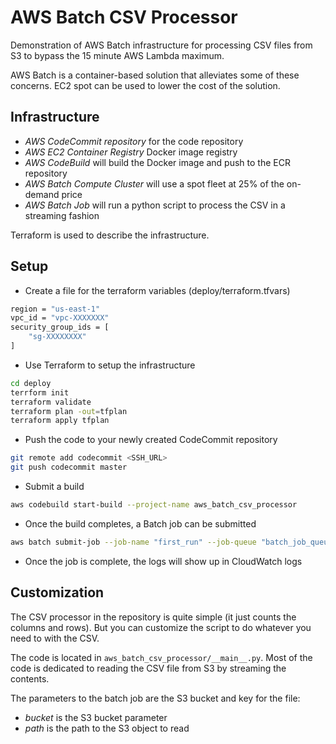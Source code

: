 # AWS Batch CSV Processor

Demonstration of AWS Batch infrastructure for processing CSV files from S3 to bypass the 15 minute AWS Lambda maximum.

AWS Batch is a container-based solution that alleviates some of these concerns. EC2 spot can be used to lower the cost of the solution.

## Infrastructure

* *AWS CodeCommit repository* for the code repository
* *AWS EC2 Container Registry* Docker image registry
* *AWS CodeBuild* will build the Docker image and push to the ECR repository
* *AWS Batch Compute Cluster* will use a spot fleet at 25% of the on-demand price
* *AWS Batch Job* will run a python script to process the CSV in a streaming fashion

Terraform is used to describe the infrastructure.

## Setup

* Create a file for the terraform variables (deploy/terraform.tfvars)

```bash
region = "us-east-1"
vpc_id = "vpc-XXXXXXX"
security_group_ids = [
    "sg-XXXXXXXX"
]
```

* Use Terraform to setup the infrastructure

```bash
cd deploy
terrform init
terraform validate
terraform plan -out=tfplan
terraform apply tfplan
```

* Push the code to your newly created CodeCommit repository

```bash
git remote add codecommit <SSH_URL>
git push codecommit master
```

* Submit a build

```bash
aws codebuild start-build --project-name aws_batch_csv_processor
```

* Once the build completes, a Batch job can be submitted

```bash
aws batch submit-job --job-name "first_run" --job-queue "batch_job_queue" --job-definition batch_csv_processor:1
```

* Once the job is complete, the logs will show up in CloudWatch logs

## Customization

The CSV processor in the repository is quite simple (it just counts the columns and rows). But you
can customize the script to do whatever you need to with the CSV.

The code is located in `aws_batch_csv_processor/__main__.py`. Most of the code is dedicated to reading
the CSV file from S3 by streaming the contents.

The parameters to the batch job are the S3 bucket and key for the file:

* _bucket_ is the S3 bucket parameter
* _path_ is the path to the S3 object to read
